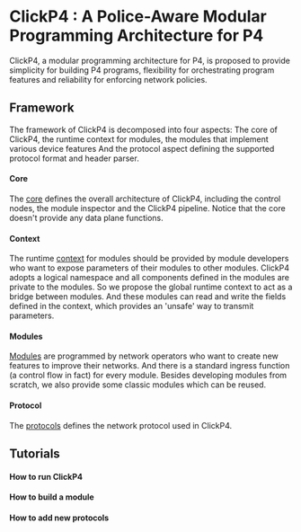# ClickP4 : A Police-Aware Modular Programming Architecture for P4

ClickP4, a modular programming architecture for P4, is proposed to provide simplicity for building P4 programs, flexibility for orchestrating program features and reliability for enforcing network policies.

## Framework

The framework of ClickP4 is decomposed into four aspects: The core of ClickP4, the runtime context for modules, the modules that implement various device features And the protocol aspect defining the supported protocol format and header parser.

#### Core
The [core](src\core) defines the overall architecture of ClickP4, including the control nodes, the module inspector and the ClickP4 pipeline. Notice that the core doesn't provide any data plane functions.


#### Context
The runtime [context](src\context) for modules should be provided by module developers who want to expose parameters of their modules to other modules. ClickP4 adopts a logical namespace and all components defined in the modules are private to the modules. So we propose the global runtime context to act as a bridge between modules. And these modules can read and write the fields defined in the context, which provides an 'unsafe' way to transmit parameters.


#### Modules
[Modules](src\modules) are programmed by network operators who want to create new features to improve their networks. And there is a standard ingress function (a control flow in fact) for every module. Besides developing modules from scratch, we also provide some classic modules which can be reused.

#### Protocol

The [protocols](src\protocol) defines the network protocol used in ClickP4.


## Tutorials

#### How to run ClickP4

#### How to build a module

#### How to add new protocols
